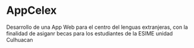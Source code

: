 # AppCelex
Desarrollo de una App Web para el centro del lenguas extranjeras, con la finalidad de asiganr becas para los estudiantes de la ESIME unidad Culhuacan
